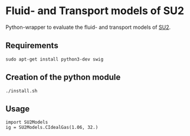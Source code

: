 # Fluid- and Transport models of SU2
Python-wrapper to evaluate the fluid- and transport models of [SU2](https://su2code.github.io/).


## Requirements
~~~~
sudo apt-get install python3-dev swig 
~~~~

## Creation of the python module
~~~~
./install.sh
~~~~

## Usage
~~~~
import SU2Models
ig = SU2Models.CIdealGas(1.06, 32.)
~~~~
